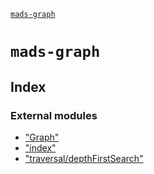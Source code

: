 [`mads-graph`](README.md)

# `mads-graph`

## Index

### External modules

* ["Graph"](modules/_graph_.md)
* ["index"](modules/_index_.md)
* ["traversal/depthFirstSearch"](modules/_traversal_depthfirstsearch_.md)
